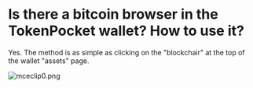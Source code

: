 # Is there a bitcoin browser in the TokenPocket wallet? How to use it?

Yes. The method is as simple as clicking on the "blockchair" at the top of the wallet "assets" page.

![mceclip0.png](https://tokenpockethelpsupport.zendesk.com/hc/article_attachments/900001015686/mceclip0.png)

